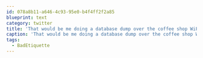 ```yaml
---
id: 078a8b11-a646-4c93-95e0-b4f4ff2f2a85
blueprint: text
category: twitter
title: 'That would be me doing a database dump over the coffee shop WiFi while also on a Skype call #BadEtiquette'
caption: 'That would be me doing a database dump over the coffee shop WiFi while also on a Skype call <span class="hashtag hashtag_local">#<a href="http://tweettemp.darylchymko.ca/?tag=badetiquette">BadEtiquette</a>'
tags:
  - BadEtiquette
---
```

